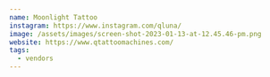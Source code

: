 ```yaml
---
name: Moonlight Tattoo
instagram: https://www.instagram.com/qluna/
image: /assets/images/screen-shot-2023-01-13-at-12.45.46-pm.png
website: https://www.qtattoomachines.com/
tags:
  - vendors
---
```

